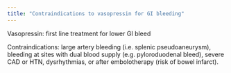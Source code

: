 ```yaml
---
title: "Contraindications to vasopressin for GI bleeding"
---
```

Vasopressin: first line treatment for lower GI bleed

Contraindications: large artery bleeding (i.e. splenic pseudoaneurysm), bleeding at sites with dual blood supply (e.g. pyloroduodenal bleed), severe CAD or HTN, dysrhythmias, or after embolotherapy (risk of bowel infarct).

